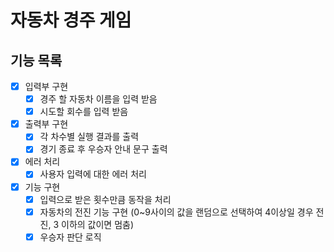 
# 자동차 경주 게임

## 기능 목록
- [x] 입력부 구현
  - [x] 경주 할 자동차 이름을 입력 받음
  - [x] 시도할 회수를 입력 받음
- [x] 출력부 구현
  - [x] 각 차수별 실행 결과를 출력
  - [x] 경기 종료 후 우승자 안내 문구 출력
- [x] 에러 처리
  - [x] 사용자 입력에 대한 에러 처리
- [x] 기능 구현
  - [x] 입력으로 받은 횟수만큼 동작을 처리
  - [x] 자동차의 전진 기능 구현 (0~9사이의 값을 랜덤으로 선택하여 4이상일 경우 전진, 3 이하의 값이면 멈춤)
  - [x] 우승자 판단 로직